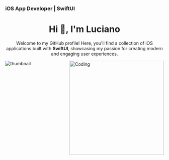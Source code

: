 ### iOS App Developer | SwiftUI

<h1 align="center">Hi 👋, I'm Luciano</h1>

<p align="center">
  Welcome to my GitHub profile! Here, you'll find a collection of iOS applications built with <b>SwiftUI</b>, showcasing my passion for creating modern and engaging user experiences.
</p>

![thumbnail](https://github.com/user-attachments/assets/10ae5137-bf7a-418d-bb95-d7bf513402a8)
<img align="right" alt="Coding" width="300" src="https://i.pinimg.com/originals/81/17/8b/81178b47a8598f0c81c4799f2cdd4057.gif">







